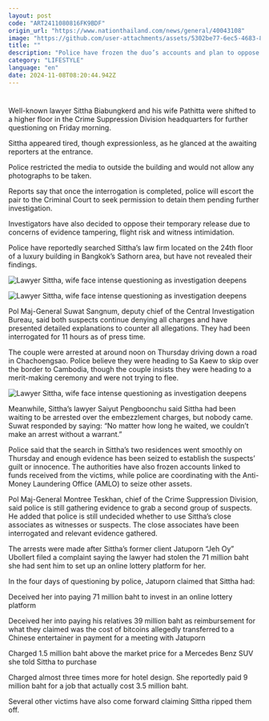 ```yaml
---
layout: post
code: "ART2411080816FK9BDF"
origin_url: "https://www.nationthailand.com/news/general/40043108"
image: "https://github.com/user-attachments/assets/5302be77-6ec5-4683-8d1b-d5a78f08e9fb"
title: ""
description: "Police have frozen the duo’s accounts and plan to oppose bail when they seek court permission to detain them pending further probe into the embezzlement case"
category: "LIFESTYLE"
language: "en"
date: 2024-11-08T08:20:44.942Z
---
```


# 









Well-known lawyer Sittha Biabungkerd and his wife Pathitta were shifted to a higher floor in the Crime Suppression Division headquarters for further questioning on Friday morning.

Sittha appeared tired, though expressionless, as he glanced at the awaiting reporters at the entrance.

Police restricted the media to outside the building and would not allow any photographs to be taken.

Reports say that once the interrogation is completed, police will escort the pair to the Criminal Court to seek permission to detain them pending further investigation.

Investigators have also decided to oppose their temporary release due to concerns of evidence tampering, flight risk and witness intimidation.

Police have reportedly searched Sittha’s law firm located on the 24th floor of a luxury building in Bangkok’s Sathorn area, but have not revealed their findings.

  ![Lawyer Sittha, wife face intense questioning as investigation deepens](https://github.com/user-attachments/assets/789ed911-5bd0-46bb-a05c-04f39fc76660)

  ![Lawyer Sittha, wife face intense questioning as investigation deepens](https://media.nationthailand.com/uploads/images/contents/w1024/2024/11/7yA5OEppfyTYZBHLjyyA.webp?x-image-process=style/lg-webp)

Pol Maj-General Suwat Sangnum, deputy chief of the Central Investigation Bureau, said both suspects continue denying all charges and have presented detailed explanations to counter all allegations. They had been interrogated for 11 hours as of press time.

The couple were arrested at around noon on Thursday driving down a road in Chachoengsao. Police believe they were heading to Sa Kaew to skip over the border to Cambodia, though the couple insists they were heading to a merit-making ceremony and were not trying to flee.

  ![Lawyer Sittha, wife face intense questioning as investigation deepens](https://github.com/user-attachments/assets/ea515054-b87a-487f-b664-fa99b077734d)

Meanwhile, Sittha’s lawyer Saiyut Pengboonchu said Sittha had been waiting to be arrested over the embezzlement charges, but nobody came. Suwat responded by saying: “No matter how long he waited, we couldn’t make an arrest without a warrant.”

Police said that the search in Sittha’s two residences went smoothly on Thursday and enough evidence has been seized to establish the suspects’ guilt or innocence. The authorities have also frozen accounts linked to funds received from the victims, while police are coordinating with the Anti-Money Laundering Office (AMLO) to seize other assets.

Pol Maj-General Montree Teskhan, chief of the Crime Suppression Division, said police is still gathering evidence to grab a second group of suspects. He added that police is still undecided whether to use Sittha’s close associates as witnesses or suspects. The close associates have been interrogated and relevant evidence gathered.

The arrests were made after Sittha’s former client Jatuporn “Jeh Oy” Ubollert filed a complaint saying the lawyer had stolen the 71 million baht she had sent him to set up an online lottery platform for her.

In the four days of questioning by police, Jatuporn claimed that Sittha had:

Deceived her into paying 71 million baht to invest in an online lottery platform

Deceived her into paying his relatives 39 million baht as reimbursement for what they claimed was the cost of bitcoins allegedly transferred to a Chinese entertainer in payment for a meeting with Jatuporn

Charged 1.5 million baht above the market price for a Mercedes Benz SUV she told Sittha to purchase

Charged almost three times more for hotel design. She reportedly paid 9 million baht for a job that actually cost 3.5 million baht.

Several other victims have also come forward claiming Sittha ripped them off.
